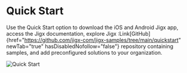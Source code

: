 # Quick Start

Use the Quick Start option to download the iOS and Android Jigx app, access the Jigx documentation, explore Jigx :Link[GitHub]{href="https://github.com/jigx-com/jigx-samples/tree/main/quickstart" newTab="true" hasDisabledNofollow="false"} repository containing samples, and add preconfigured solutions to your organization.

![Quick Start](https://archbee-image-uploads.s3.amazonaws.com/x7vdIDH6-ScTprfmi2XXX/goh2mrOrg6uBXoqpkezYi_jm-quickstartl.png "Quick Start")

